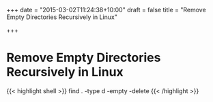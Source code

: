 +++
date = "2015-03-02T11:24:38+10:00"
draft = false
title = "Remove Empty Directories Recursively in Linux"

+++

# Remove Empty Directories Recursively in Linux

{{< highlight shell >}}
find . -type d -empty -delete
{{< /highlight >}}